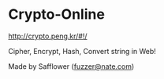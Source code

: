 # Crypto-Online

http://crypto.peng.kr/#!/

Cipher, Encrypt, Hash, Convert string in Web!

Made by Safflower (fuzzer@nate.com)
